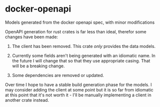 # docker-openapi
Models generated from the docker openapi spec, with minor modifications

OpenAPI generation for rust crates is far less than ideal, therefor some changes have been made:

1. The client has been removed. This crate *only* provides the data models.

2. Currently some fields aren't being generated with an idiomatic name. In the future I will change that
   so that they use appropriate casing. That will be a breaking change.

3. Some dependencies are removed or updated.

Over time I hope to have a stable build generation phase for the models. I may consider adding the
client at some point but it is so far from idiomatic at this point that it's not worth it - I'll be
manually implementing a client in another crate instead.
